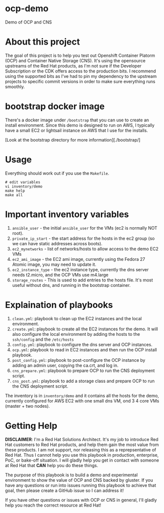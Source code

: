 # ocp-demo
Demo of OCP and CNS

# About this project

The goal of this project is to help you test out Openshift Container Platorm
(OCP) and Container Native Storage (CNS). It's using the opensource upstreams
of the Red Hat products, as I'm not sure if the Developer Subscription or the
CDK offers access to the production bits. I recommend using the supported bits
as I've had to pin my dependency to the upstream projects to specific commit
versions in order to make sure everything runs smoothly.

# bootstrap docker image

There's a docker image under `/bootstrap` that you can use to create an install
environment. Since this demo is designed to run on AWS, I typically have a
small EC2 or lightsail instance on AWS that I use for the installs.

[Look at the bootstrap directory for more information][./bootstrap/]

# Usage

Everything should work out if you use the `Makefile`.

```base
# edit variables
vi inventory/demo
make help
make all
```

# Important inventory variables

1. `ansible_user` - the initial `ansible_user` for the VMs (ec2 is normally NOT root).
2. `private_ip_start` - the start address for the hosts in the ec2 group (so we
   can have static addresses across boots).
3. `ec2_mynetworks` - list of networks/hosts to allow access to the demo EC2 VMs
4. `ec2_ami_image` - the EC2 ami image, currently using the Fedora 27 Atomic
   image, you may need to update it.
5. `ec2_instance_type` - the ec2 instance type, currently the dns server needs
   t2.micro, and the OCP VMs use m4.large
6. `storage_routes` - This is used to add entries to the hosts file. It's most
   useful without dns, and running in the bootstrap container.

# Explaination of playbooks

1. `clean.yml`: playbook to clean up the EC2 instances and the local environment.
2. `create.yml`: playbook to create all the EC2 instances for the demo. It will
   also configure the local environment by adding the hosts to the `ssh/config`
   and the `/etc/hosts`
3. `config.yml`: playbook to configure the dns server and OCP instances.
4. `ocp.yml`: playbook to read in EC2 instances and then run the OCP install playbook.
5.  `post_config.yml`: playbook to post-configure the OCP instance by adding an
    admin user, copying the ca.crt, and log in.
6. `cns_prepare.yml`: playbook to prepare OCP to run the CNS deployment script.
6. `cns_post.yml`: playbook to add a storage class and prepare OCP to run the
   CNS deployment script.

The inventory is in `inventory/demo` and it contains all the hosts for the
demo, currently configured for AWS EC2 with one small dns VM, ond 3 4 core VMs
(master + two nodes).

# Getting Help

**DISCLAIMER**: I'm a Red Hat Solutions Architect. It's my job to introduce Red
Hat customers to Red Hat products, and help them gain the most value from these
products. I am not support, nor releasing this as a reprepsentative of Red Hat.
Thus I cannot help you use this playbook in production, enterprise, PoC, or
bake-off situation. I will gladly help you get in contact with someone at Red
Hat that **CAN** help you do these things.

The purpose of this playbook is to build a demo and experimental environment to
show the value of OCP and CNS backed by gluster. If you have any questions or
run into issues running this playbook to achieve that goal, then please create
a GitHub issue so I can address it!

If you have other questions or issues with OCP or CNS in general, I'll gladly
help you reach the correct resource at Red Hat!

